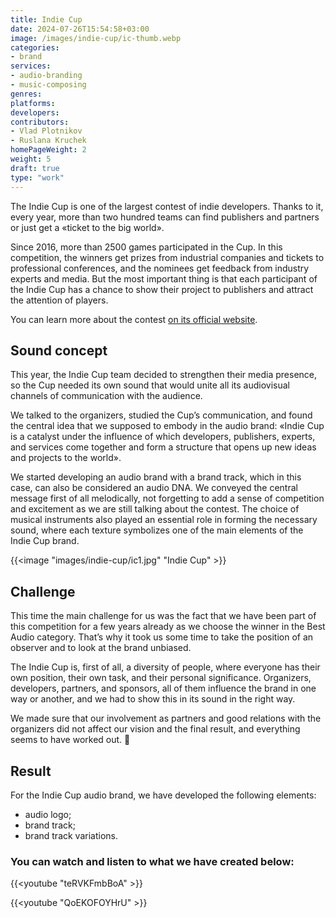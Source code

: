 ```yaml
---
title: Indie Cup
date: 2024-07-26T15:54:58+03:00
image: /images/indie-cup/ic-thumb.webp
categories:
- brand
services:
- audio-branding
- music-composing
genres:
platforms:
developers:
contributors:
- Vlad Plotnikov
- Ruslana Kruchek
homePageWeight: 2
weight: 5
draft: true
type: "work"
---
```


The Indie Cup is one of the largest contest of indie developers. Thanks to it, every year, more than two hundred teams can find publishers and partners or just get a «ticket to the big world».

Since 2016, more than 2500 games participated in the Cup. In this competition, the winners get prizes from industrial companies and tickets to professional conferences, and the nominees get feedback from industry experts and media. But the most important thing is that each participant of the Indie Cup has a chance to show their project to publishers and attract the attention of players.

You can learn more about the contest [on its official website](https://indiecup.net/).

## Sound concept

This year, the Indie Cup team decided to strengthen their media presence, so the Cup needed its own sound that would unite all its audiovisual channels of communication with the audience.

We talked to the organizers, studied the Cup’s communication, and found the central idea that we supposed to embody in the audio brand: «Indie Cup is a catalyst under the influence of which developers, publishers, experts, and services come together and form a structure that opens up new ideas and projects to the world».

We started developing an audio brand with a brand track, which in this case, can also be considered an audio DNA. We conveyed the central message first of all melodically, not forgetting to add a sense of competition and excitement as we are still talking about the contest. The choice of musical instruments also played an essential role in forming the necessary sound, where each texture symbolizes one of the main elements of the Indie Cup brand.

{{<image "images/indie-cup/ic1.jpg" "Indie Cup"  >}}

## Challenge

This time the main challenge for us was the fact that we have been part of this competition for a few years already as we choose the winner in the Best Audio category. That’s why it took us some time to take the position of an observer and to look at the brand unbiased.

The Indie Cup is, first of all, a diversity of people, where everyone has their own position, their own task, and their personal significance. Organizers, developers, partners, and sponsors, all of them influence the brand in one way or another, and we had to show this in its sound in the right way.

We made sure that our involvement as partners and good relations with the organizers did not affect our vision and the final result, and everything seems to have worked out. 🙂

## Result

For the Indie Cup audio brand, we have developed the following elements:

- audio logo;
- brand track;
- brand track variations.

### You can watch and listen to what we have created below:

{{<youtube "teRVKFmbBoA" >}}

{{<youtube "QoEKOFOYHrU" >}}
